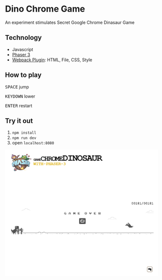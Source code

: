 # Dino Chrome Game

An experiment stimulates Secret Google Chrome Dinasaur Game

## Technology

* Javascript
* [Phaser 3](https://phaser.io/phaser3)
* [Webpack Plugin](https://webpack.js.org/plugins/): HTML, File, CSS, Style

## How to play

<kbd>SPACE</kbd> jump

<kbd>KEYDOWN</kbd> lower

<kbd>ENTER</kbd> restart

## Try it out

1. ```npm install```
2. ```npm run dev```
3. open ```localhost:8080```

![alt text](Thumnail.png "Watch out it is a snapshot")